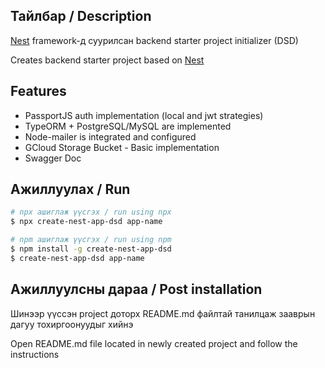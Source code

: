 ## Тайлбар / Description

[Nest](https://github.com/nestjs/nest) framework-д суурилсан backend starter project initializer (DSD)

Creates backend starter project based on [Nest](https://github.com/nestjs/nest)

## Features

-   PassportJS auth implementation (local and jwt strategies)
-   TypeORM + PostgreSQL/MySQL are implemented
-   Node-mailer is integrated and configured
-   GCloud Storage Bucket - Basic implementation
-   Swagger Doc

## Ажиллуулах / Run

```bash
# npx ашиглаж үүсгэх / run using npx
$ npx create-nest-app-dsd app-name

# npm ашиглаж үүсгэх / run using npm
$ npm install -g create-nest-app-dsd
$ create-nest-app-dsd app-name

```

## Ажиллуулсны дараа / Post installation

Шинээр үүссэн project доторх README.md файлтай танилцаж зааврын дагуу тохиргоонуудыг хийнэ

Open README.md file located in newly created project and follow the instructions
